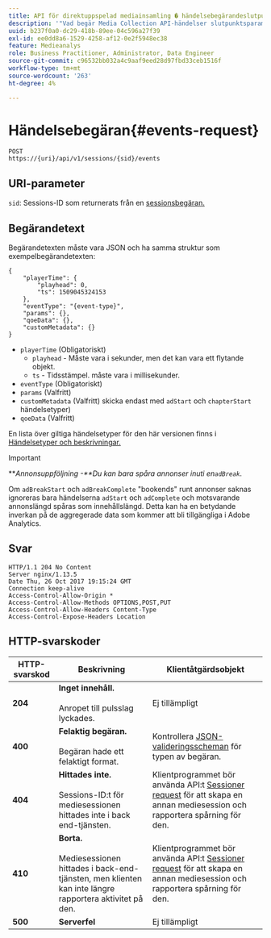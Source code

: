 ```yaml
---
title: API för direktuppspelad mediainsamling � händelsebegärandeslutpunkt
description: '"Vad begär Media Collection API-händelser slutpunktsparametrar och svar?"'
uuid: b237f0a0-dc29-418b-89ee-04c596a27f39
exl-id: ee0dd8a6-1529-4258-af12-0e2f5948ec38
feature: Medieanalys
role: Business Practitioner, Administrator, Data Engineer
source-git-commit: c96532bb032a4c9aaf9eed28d97fbd33ceb1516f
workflow-type: tm+mt
source-wordcount: '263'
ht-degree: 4%

---
```


# Händelsebegäran{#events-request}

```
POST 
https://{uri}/api/v1/sessions/{sid}/events 
```

## URI-parameter

`sid`: Sessions-ID som returnerats från en  [sessionsbegäran.](/help/media-collection-api/mc-api-ref/mc-api-sessions-req.md)

## Begärandetext

Begärandetexten måste vara JSON och ha samma struktur som exempelbegärandetexten:

```
{ 
    "playerTime": { 
        "playhead": 0, 
        "ts": 1509045324153 
    }, 
    "eventType": "{event-type}", 
    "params": {}, 
    "qoeData": {}, 
    "customMetadata": {} 
}
```

* `playerTime` (Obligatoriskt)
   * `playhead` - Måste vara i sekunder, men det kan vara ett flytande objekt.
   * `ts` - Tidsstämpel. måste vara i millisekunder.
* `eventType` (Obligatoriskt)
* `params` (Valfritt)
* `customMetadata` (Valfritt) skicka endast med  `adStart` och  `chapterStart` händelsetyper)
* `qoeData` (Valfritt)

En lista över giltiga händelsetyper för den här versionen finns i [Händelsetyper och beskrivningar.](/help/media-collection-api/mc-api-ref/mc-api-event-types.md)

>[!IMPORTANT]
>
>***Annonsuppföljning -**Du kan bara spåra annonser inuti en`adBreak`*.
>
>Om `adBreakStart` och `adBreakComplete` &quot;bookends&quot; runt annonser saknas ignoreras bara händelserna `adStart` och `adComplete` och motsvarande annonslängd spåras som innehållslängd. Detta kan ha en betydande inverkan på de aggregerade data som kommer att bli tillgängliga i Adobe Analytics.

## Svar

```
HTTP/1.1 204 No Content 
Server nginx/1.13.5 
Date Thu, 26 Oct 2017 19:15:24 GMT 
Connection keep-alive 
Access-Control-Allow-Origin * 
Access-Control-Allow-Methods OPTIONS,POST,PUT 
Access-Control-Allow-Headers Content-Type 
Access-Control-Expose-Headers Location
```

## HTTP-svarskoder

| HTTP-svarskod | Beskrivning | Klientåtgärdsobjekt |
|---|---|---|
| **204** | **Inget innehåll.** <br/><br/>Anropet till pulsslag lyckades. | Ej tillämpligt |
| **400** | **Felaktig begäran.** <br/><br/>Begäran hade ett felaktigt format. | Kontrollera [JSON-valideringsscheman](/help/media-collection-api/mc-api-ref/mc-api-json-validation.md) för typen av begäran. |
| **404** | **Hittades inte.** <br/><br/>Sessions-ID:t för mediesessionen hittades inte i back end-tjänsten. | Klientprogrammet bör använda API:t [Sessioner request](/help/media-collection-api/mc-api-ref/mc-api-sessions-req.md) för att skapa en annan mediesession och rapportera spårning för den. |
| **410** | **Borta.** <br/><br/>Mediesessionen hittades i back-end-tjänsten, men klienten kan inte längre rapportera aktivitet på den. | Klientprogrammet bör använda API:t [Sessioner request](/help/media-collection-api/mc-api-ref/mc-api-sessions-req.md) för att skapa en annan mediesession och rapportera spårning för den. |
| **500** | **Serverfel** | Ej tillämpligt |
